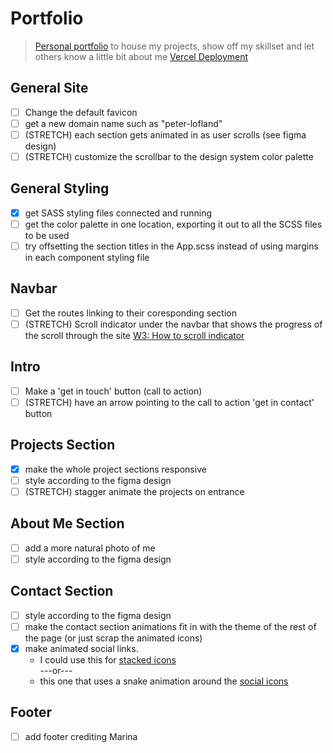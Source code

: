 # Portfolio

> [Personal portfolio](https://personal-portfolio-cyan.vercel.app/) to house my projects, show off my skillset and let others know a little bit about me
> [Vercel Deployment](https://vercel.com/plofland/personal-portfolio/FNbipnayPjjjJtN5rCfKmqX6SE6C)
## General Site

- [ ] Change the default favicon
- [ ] get a new domain name such as "peter-lofland"
- [ ] (STRETCH) each section gets animated in as user scrolls (see figma design)
- [ ] (STRETCH) customize the scrollbar to the design system color palette

## General Styling

- [x] get SASS styling files connected and running
- [ ] get the color palette in one location, exporting it out to all the SCSS files to be used
- [ ] try offsetting the section titles in the App.scss instead of using margins in each component styling file

## Navbar
- [ ] Get the routes linking to their coresponding section
- [ ] (STRETCH) Scroll indicator under the navbar that shows the progress of the scroll through the site [W3: How to scroll indicator](https://www.w3schools.com/howto/howto_js_scroll_indicator.asp)

## Intro
- [ ] Make a 'get in touch' button (call to action)
- [ ] (STRETCH) have an arrow pointing to the call to action 'get in contact' button

## Projects Section

- [x] make the whole project sections responsive
- [ ] style according to the figma design
- [ ] (STRETCH) stagger animate the projects on entrance

## About Me Section

- [ ] add a more natural photo of me
- [ ] style according to the figma design

## Contact Section

- [ ] style according to the figma design
- [ ] make the contact section animations fit in with the theme of the rest of the page (or just scrap the animated icons)
- [x] make animated social links.
  - I could use this for [stacked icons](https://www.youtube.com/watch?v=AEb_NhCHo9E&list=PL2B-ghQCJHsq1oqe0AJ9QX4tuIl1OPSZx)
    <br/>
    ---or---
    <br/>
  - this one that uses a snake animation around the [social icons](https://youtu.be/KYOYVZcZYAI?list=PL2B-ghQCJHsq1oqe0AJ9QX4tuIl1OPSZx&t=143)


## Footer
- [ ] add footer crediting Marina